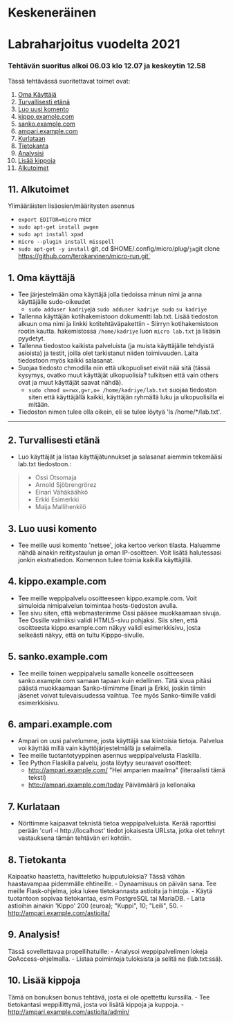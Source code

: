 # Keskeneräinen

# Labraharjoitus vuodelta 2021 
### Tehtävän suoritus alkoi 06.03 klo 12.07 ja keskeytin 12.58

Tässä tehtävässä suoritettavat toimet ovat:

1. [Oma Käyttäjä]()
2. [Turvallisesti etänä]()
3. [Luo uusi komento]()
4. [kippo.examole.com]()
5. [sanko.example.com]()
6. [ampari.example.com]()
7. [Kurlataan]()
8. [Tietokanta]()
9. [Analysisi]()
10. [Lisää kippoja]()
11. [Alkutoimet]()
  
## 11. Alkutoimet

Ylimääräisten lisäosien/määritysten asennus
  - `export EDITOR=micro` micr
  - `sudo apt-get install pwgen`
  - `sudo apt install xpad`
  - `micro --plugin install misspell`
  - `sudo apt-get -y install`  git` , `cd $HOME/.config/micro/plug/` ja `git clone https://github.com/terokarvinen/micro-run.git`

## 1. Oma käyttäjä
  - Tee järjestelmään oma käyttäjä jolla tiedoissa minun nimi ja anna käyttäjälle sudo-oikeudet
      - `sudo adduser kadriye`ja `sudo adduser kadriye sudo` `su kadriye`
  - Tallenna käyttäjän kotihakemistoon dokumentti lab.txt. Lisää tiedoston alkuun oma nimi ja linkki kotitehtäväpakettiin
        - Siirryn kotihakemistoon rootin kautta. hakemistossa `/home/kadriye` luon `micro lab.txt` ja lisäsin pyydetyt.
  - Tallenna tiedostoo kaikista palveluista (ja muista käyttäjälle tehdyistä asioista) ja testit, joilla olet tarkistanut niiden toimivuuden. Laita tiedostoon myös kaikki salasanat.
  - Suojaa tiedosto chmodilla niin että ulkopuoliset eivät nää sitä (tässä kysymys, ovatko muut käyttäjät ulkopuolisia? tulkitsen että vain others ovat ja muut käyttäjät saavat nähdä).
      - `sudo chmod u=rwx,g=r,o= /home/kadriye/lab.txt` suojaa tiedoston siten että käyttäjällä kaikki, käyttäjän ryhmällä luku ja ulkopuolisilla ei mitään.
  - Tiedoston nimen tulee olla oikein, eli se tulee löytyä 'ls /home/*/lab.txt'.

---

## 2. Turvallisesti etänä
  - Luo käyttäjät ja listaa käyttäjätunnukset ja salasanat aiemmin tekemääsi lab.txt tiedostoon.:
>   - Ossi Otsomaja
>   - Arnold Sjöbrengrörez
>   - Einari Vähäkäähkö
>   - Erkki Esimerkki
>   - Maija Mallihenkilö

## 3. Luo uusi komento
 - Tee meille uusi komento 'netsee', joka kertoo verkon tilasta. Haluamme nähdä ainakin reititystaulun ja oman IP-osoitteen. Voit lisätä halutessasi jonkin ekstratiedon. Komennon tulee toimia kaikilla käyttäjillä.

## 4. kippo.example.com
 - Tee meille weppipalvelu osoitteeseen kippo.example.com. Voit simuloida nimipalvelun toimintaa hosts-tiedoston avulla.
 - Tee sivu siten, että webmasterimme Ossi pääsee muokkaamaan sivuja. Tee Ossille valmiiksi validi HTML5-sivu pohjaksi. Siis siten, että osoitteesta kippo.example.com näkyy validi esimerkkisivu, josta selkeästi näkyy, että on tultu Kipppo-sivulle.

## 5. sanko.example.com
  - Tee meille toinen weppipalvelu samalle koneelle osoitteeseen sanko.example.com samaan tapaan kuin edellinen. Tätä sivua pitäsi päästä muokkaamaan Sanko-tiimimme Einari ja Erkki, joskin tiimin jäsenet voivat tulevaisuudessa vaihtua. Tee myös Sanko-tiimille validi esimerkkisivu.
    
## 6. ampari.example.com
  - Ampari on uusi palvelumme, josta käyttäjä saa kiintoisia tietoja. Palvelua voi käyttää millä vain käyttöjärjestelmällä ja selaimella.
  - Tee meille tuotantotyyppinen asennus weppipalvelusta Flaskilla.
  - Tee Python Flaskilla palvelu, josta löytyy seuraavat osoitteet:
    - http://ampari.example.com/ "Hei amparien maailma" (literaalisti tämä teksti)
    - http://ampari.example.com/today Päivämäärä ja kellonaika

## 7. Kurlataan
   - Nörttimme kaipaavat teknistä tietoa weppipalveluista. Kerää raporttisi perään 'curl -i http://localhost' tiedot jokaisesta URLsta, jotka olet tehnyt vastauksena tämän tehtävän eri kohtiin.
     
## 8. Tietokanta
   Kaipaatko haastetta, havitteletko huipputuloksia? Tässä vähän haastavampaa pidemmälle ehtineille.
    - Dynaamisuus on päivän sana. Tee meille Flask-ohjelma, joka lukee tietokannasta astioita ja hintoja.
    - Käytä tuotantoon sopivaa tietokantaa, esim PostgreSQL tai MariaDB.
    - Laita astioihin ainakin 'Kippo' 200 (euroa); "Kuppi", 10; "Leili", 50.
      - http://ampari.example.com/astioita/

## 9. Analysis!
  Tässä sovellettavaa propellihatuille:
    - Analysoi weppipalvelimen lokeja GoAccess-ohjelmalla.
    - Listaa poimintoja tuloksista ja selitä ne (lab.txt:ssä).

## 10. Lisää kippoja
  Tämä on bonuksen bonus tehtävä, josta ei ole opettettu kurssilla.
    - Tee tietokantasi weppiliittymä, josta voi lisätä kippoja ja kuppoja.
    - http://ampari.example.com/astioita/admin/

     


